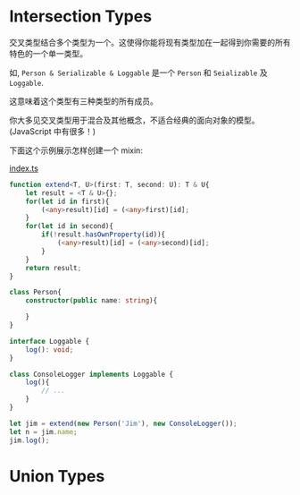 # Intersection Types

交叉类型结合多个类型为一个。这使得你能将现有类型加在一起得到你需要的所有特色的一个单一类型。

如, `Person & Serializable & Loggable` 是一个 `Person` 和 `Seializable` 及 `Loggable`.

这意味着这个类型有三种类型的所有成员。

你大多见交叉类型用于混合及其他概念，不适合经典的面向对象的模型。(JavaScript 中有很多！)

下面这个示例展示怎样创建一个 mixin:

[index.ts](./index.ts)

```ts
function extend<T, U>(first: T, second: U): T & U{
	let result = <T & U>{};
	for(let id in first){
		(<any>result)[id] = (<any>first)[id];
	}
	for(let id in second){
		if(!result.hasOwnProperty(id)){
			(<any>result)[id] = (<any>second)[id];
		}
	}
	return result;
}

class Person{
	constructor(public name: string){

	}
}

interface Loggable {
	log(): void;
}

class ConsoleLogger implements Loggable {
	log(){
		// ...
	}
}

let jim = extend(new Person('Jim'), new ConsoleLogger());
let n = jim.name;
jim.log();
```

# Union Types